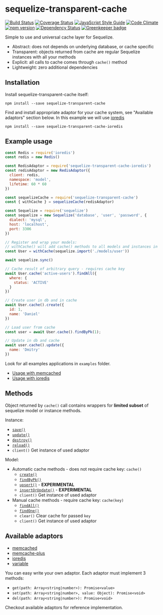 # sequelize-transparent-cache

[![Build Status](https://travis-ci.org/DanielHreben/sequelize-transparent-cache.svg?branch=master)](https://travis-ci.org/DanielHreben/sequelize-transparent-cache)
[![Coverage Status](https://codecov.io/gh/DanielHreben/sequelize-transparent-cache/branch/master/graph/badge.svg)](https://codecov.io/gh/DanielHreben/sequelize-transparent-cache)
[![JavaScript Style Guide](https://img.shields.io/badge/code_style-standard-brightgreen.svg)](https://standardjs.com)
[![Code Climate](https://codeclimate.com/github/DanielHreben/sequelize-transparent-cache/badges/gpa.svg)](https://codeclimate.com/github/DanielHreben/sequelize-transparent-cache)
[![npm version](https://badge.fury.io/js/sequelize-transparent-cache.svg)](https://badge.fury.io/js/sequelize-transparent-cache)
[![Dependency Status](https://david-dm.org/DanielHreben/sequelize-transparent-cache.svg)](https://www.versioneye.com/user/projects/5922c858da94de003b9f63af)
[![Greenkeeper badge](https://badges.greenkeeper.io/DanielHreben/sequelize-transparent-cache.svg)](https://greenkeeper.io/)

Simple to use and universal cache layer for Sequelize.

* Abstract: does not depends on underlying database, or cache specific
* Transparent: objects returned from cache are regular Sequelize instances with all your methods
* Explicit: all calls to cache comes through `cache()` method
* Lightweight: zero additional dependencies

## Installation

Install sequelize-transparent-cache itself:

```npm install --save sequelize-transparent-cache```

Find and install appropriate adaptor for your cache system, see "Available adaptors" section below.
In this example we will use [ioredis](https://www.npmjs.com/package/ioredis)

```npm install --save sequelize-transparent-cache-ioredis```

## Example usage

```javascript
const Redis = require('ioredis')
const redis = new Redis()

const RedisAdaptor = require('sequelize-transparent-cache-ioredis')
const redisAdaptor = new RedisAdaptor({
  client: redis,
  namespace: 'model',
  lifetime: 60 * 60
})

const sequelizeCache = require('sequelize-transparent-cache')
const { withCache } = sequelizeCache(redisAdaptor)

const Sequelize = require('sequelize')
const sequelize = new Sequelize('database', 'user', 'password', {
  dialect: 'mysql',
  host: 'localhost',
  port: 3306
})

// Register and wrap your models:
// withCache() will add cache() methods to all models and instances in sequelize v4
const User = withCache(sequelize.import('./models/user'))

await sequelize.sync()

// Cache result of arbitrary query - requires cache key
await User.cache('active-users').findAll({
  where: {
    status: 'ACTIVE'
  }
})

// Create user in db and in cache
await User.cache().create({
  id: 1,
  name: 'Daniel'
})

// Load user from cache
const user = await User.cache().findByPk(1);

// Update in db and cache
await user.cache().update({
  name: 'Dmitry'
})

```

Look for all examples applications in `examples` folder.

* [Usage with memcached](https://github.com/DanielHreben/sequelize-transparent-cache/blob/master/examples/memcached-mysql)
* [Usage with ioredis](https://github.com/DanielHreben/sequelize-transparent-cache/blob/master/examples/redis-mysql)

## Methods

Object returned by `cache()` call contains wrappers for **limited subset** of sequelize model or instance methods.

Instance:

* [`save()`](http://docs.sequelizejs.com/class/lib/model.js~Model.html#instance-method-save)
* [`update()`](http://docs.sequelizejs.com/class/lib/model.js~Model.html#static-method-update)
* [`destroy()`](http://docs.sequelizejs.com/class/lib/model.js~Model.html#instance-method-destroy)
* [`reload()`](http://docs.sequelizejs.com/class/lib/model.js~Model.html#instance-method-reload)
* `client()` Get instance of used adaptor

Model:
* Automatic cache methods - does not require cache key: `cache()`
  * [`create()`](http://docs.sequelizejs.com/class/lib/model.js~Model.html#static-method-create)
  * [`findByPk()`](http://docs.sequelizejs.com/class/lib/model.js~Model.html#static-method-findByPk)
  * [`upsert()`](http://docs.sequelizejs.com/class/lib/model.js~Model.html#static-method-upsert) - **EXPERIMENTAL**
  * [`insertOrUpdate()`](http://docs.sequelizejs.com/class/lib/model.js~Model.html#static-method-upsert) - **EXPERIMENTAL**
  * `client()` Get instance of used adaptor
* Manual cache methods - require cache key: `cache(key)`
  * [`findAll()`](http://docs.sequelizejs.com/class/lib/model.js~Model.html#static-method-findAll)
  * [`findOne()`](http://docs.sequelizejs.com/class/lib/model.js~Model.html#static-method-findOne)
  * `clear()` Clear cache for passed `key`
  * `client()` Get instance of used adaptor

## Available adaptors

* [memcached](https://www.npmjs.com/package/sequelize-transparent-cache-memcached)
* [memcache-plus](https://www.npmjs.com/package/sequelize-transparent-cache-memcache-plus)
* [ioredis](https://www.npmjs.com/package/sequelize-transparent-cache-ioredis)
* [variable](https://www.npmjs.com/package/sequelize-transparent-cache-variable)

You can easy write your own adaptor. Each adaptor must implement 3 methods:

* `get(path: Array<string|number>): Promise<value>`
* `set(path: Array<string|number>, value: Object): Promise<void>`
* `del(path: Array<string|number>): Promise<void>`

Checkout available adaptors for reference implementation.
